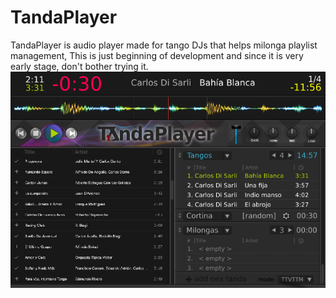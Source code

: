 # TandaPlayer
TandaPlayer is audio player made for tango DJs that helps milonga playlist management,
This is just beginning of development and since it is very early stage, don't bother trying it.
![Screenshot](img/bg.png)
